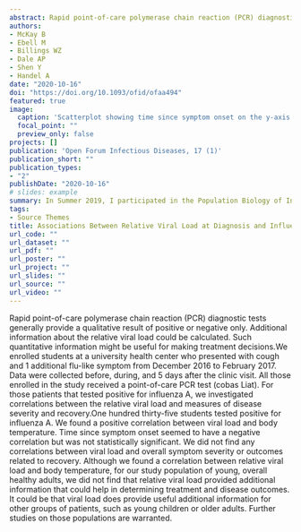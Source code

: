 ```yaml
---
abstract: Rapid point-of-care polymerase chain reaction (PCR) diagnostic tests generally provide a qualitative result of positive or negative only. Additional information about the relative viral load could be calculated. Such quantitative information might be useful for making treatment decisions.We enrolled students at a university health center who presented with cough and 1 additional flu-like symptom from December 2016 to February 2017. Data were collected before, during, and 5 days after the clinic visit. All those enrolled in the study received a point-of-care PCR test (cobas Liat). For those patients that tested positive for influenza A, we investigated correlations between the relative viral load and measures of disease severity and recovery.One hundred thirty-five students tested positive for influenza A. We found a positive correlation between viral load and body temperature. Time since symptom onset seemed to have a negative correlation but was not statistically significant. We did not find any correlations between viral load and overall symptom severity or outcomes related to recovery.Although we found a correlation between relative viral load and body temperature, for our study population of young, overall healthy adults, we did not find that relative viral load provided additional information that could help in determining treatment and disease outcomes. It could be that viral load does provide useful additional information for other groups of patients, such as young children or older adults. Further studies on those populations are warranted.
authors:
- McKay B
- Ebell M
- Billings WZ
- Dale AP
- Shen Y
- Handel A
date: "2020-10-16"
doi: "https://doi.org/10.1093/ofid/ofaa494"
featured: true
image:
  caption: 'Scatterplot showing time since symptom onset on the y-axis and log10 relative viral load on the x-axis. There is a slight negative trend, although the confidence interval about the regression line is quite wide.'
  focal_point: ""
  preview_only: false
projects: []
publication: 'Open Forum Infectious Diseases, 17 (1)'
publication_short: ""
publication_types:
- "2"
publishDate: "2020-10-16"
# slides: example
summary: In Summer 2019, I participated in the Population Biology of Infectious Disease REU (Research Experience for Undergraduates) site at the Odum School of Ecology, University of Georgia, Athens, GA. I worked with Andreas Handel and Brian McKay on a project which eventually became this paper! We found that influenza viral load did not appear to be associated with symptoms or recovery in a specific cohort.
tags:
- Source Themes
title: Associations Between Relative Viral Load at Diagnosis and Influenza A Symptoms and Recovery
url_code: ""
url_dataset: ""
url_pdf: ""
url_poster: ""
url_project: ""
url_slides: ""
url_source: ""
url_video: ""
---
```


Rapid point-of-care polymerase chain reaction (PCR) diagnostic tests generally provide a qualitative result of positive or negative only. Additional information about the relative viral load could be calculated. Such quantitative information might be useful for making treatment decisions.We enrolled students at a university health center who presented with cough and 1 additional flu-like symptom from December 2016 to February 2017. Data were collected before, during, and 5 days after the clinic visit. All those enrolled in the study received a point-of-care PCR test (cobas Liat). For those patients that tested positive for influenza A, we investigated correlations between the relative viral load and measures of disease severity and recovery.One hundred thirty-five students tested positive for influenza A. We found a positive correlation between viral load and body temperature. Time since symptom onset seemed to have a negative correlation but was not statistically significant. We did not find any correlations between viral load and overall symptom severity or outcomes related to recovery. Although we found a correlation between relative viral load and body temperature, for our study population of young, overall healthy adults, we did not find that relative viral load provided additional information that could help in determining treatment and disease outcomes. It could be that viral load does provide useful additional information for other groups of patients, such as young children or older adults. Further studies on those populations are warranted.